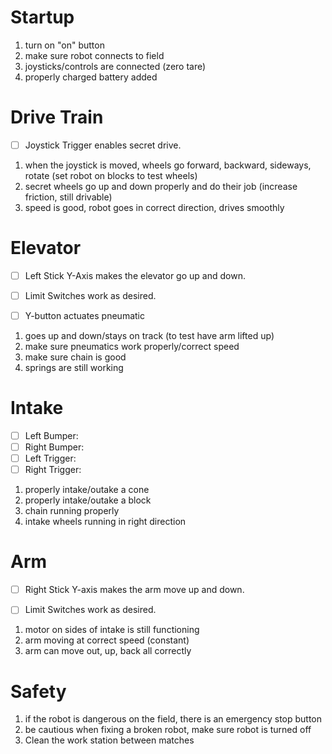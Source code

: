# Startup
1. turn on "on" button 
2. make sure robot connects to field 
3. joysticks/controls are connected (zero tare)
4. properly charged battery added


# Drive Train
- [ ] Joystick Trigger enables secret drive.

 
 1. when the joystick is moved, wheels go forward, backward, sideways, rotate (set robot on blocks to test wheels)
 2. secret wheels go up and down properly and do their job (increase friction, still drivable)
 3. speed is good, robot goes in correct direction, drives smoothly

 
# Elevator
- [ ] Left Stick Y-Axis makes the elevator go up and down.

- [ ] Limit Switches work as desired.

- [ ] Y-button actuates pneumatic

 
1. goes up and down/stays on track (to test have arm lifted up)
2. make sure pneumatics work properly/correct speed
3. make sure chain is good
4. springs are still working 

# Intake 
- [ ] Left Bumper: 
- [ ] Right Bumper:
- [ ] Left Trigger:
- [ ] Right Trigger:

1. properly intake/outake a cone
2. properly intake/outake a block 
3. chain running properly
4. intake wheels running in right direction 

# Arm 
- [ ] Right Stick Y-axis makes the arm move up and down.

- [ ] Limit Switches work as desired.

1. motor on sides of intake is still functioning 
2. arm moving at correct speed (constant)
3. arm can move out, up, back all correctly 

# Safety
1. if the robot is dangerous on the field, there is an emergency stop button 
2. be cautious when fixing a broken robot, make sure robot is turned off
3. Clean the work station between matches 